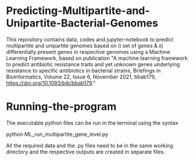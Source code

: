 # Predicting-Multipartite-and-Unipartite-Bacterial-Genomes

This repository contains data, codes and jupyter-notebook to predict multipartite and unipartite genomes based on i) set of genes & ii) differentially present genes in respective genomes using a Machine Learning Framework, based on publication "A machine learning framework to predict antibiotic resistance traits and yet unknown genes underlying resistance to specific antibiotics in bacterial strains, Briefings in Bioinformatics, Volume 22, Issue 6, November 2021, bbab179, https://doi.org/10.1093/bib/bbab179."

# Running-the-program

The executable python files can be run in the terminal using the syntax

python ML_run_multipartite_gene_level.py

All the required data and the .py files need to be in the same working directory and the respective outputs are created in separate files.
